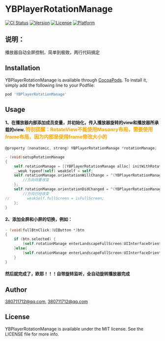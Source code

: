 # YBPlayerRotationManage

[![CI Status](https://img.shields.io/travis/380711712@qq.com/YBPlayerRotationManage.svg?style=flat)](https://travis-ci.org/380711712@qq.com/YBPlayerRotationManage)
[![Version](https://img.shields.io/cocoapods/v/YBPlayerRotationManage.svg?style=flat)](https://cocoapods.org/pods/YBPlayerRotationManage)
[![License](https://img.shields.io/cocoapods/l/YBPlayerRotationManage.svg?style=flat)](https://cocoapods.org/pods/YBPlayerRotationManage)
[![Platform](https://img.shields.io/cocoapods/p/YBPlayerRotationManage.svg?style=flat)](https://cocoapods.org/pods/YBPlayerRotationManage)

## 说明：

播放器自动全屏控制，简单到极致，两行代码搞定

## Installation

YBPlayerRotationManage is available through [CocoaPods](https://cocoapods.org). To install
it, simply add the following line to your Podfile:

```ruby
pod 'YBPlayerRotationManage'
```

## Usage

#### 1、在播放器内部添加成员变量，并初始化，传入播放器旋转的view和播放器所承载的view. <font color=orange size=3>特别提醒：RotateView不能使用Masonry布局，需要使用frame布局，因为内部是使用frame修改大小的</font>

```objective-c
@property (nonatomic, strong) YBPlayerRotationManage *rotationManage;
```

```objective-c
- (void)setupRotationManage
{
    self.rotationManage = [[YBPlayerRotationManage alloc] initWithRotateView:self containerView:self.superview];
    __weak typeof(self) weakSelf = self;
    self.rotationManage.orientationWillChange = ^(YBPlayerRotationManage * _Nonnull observer, BOOL isFullScreen) {
        //方向将要改变
    };
    self.rotationManage.orientationDidChanged = ^(YBPlayerRotationManage * _Nonnull observer, BOOL isFullScreen) {
        //方向已经改变
//        weakSelf.fullScreen = isFullScreen;
    };
}
```

#### 2、添加全屏和小屏的切换，例如：

```objective-c
- (void)fullBtnClick:(UIButton *)btn
{
    if (btn.selected) {
        [self.rotationManage enterLandscapeFullScreen:UIInterfaceOrientationPortrait];
    }else{
        [self.rotationManage enterLandscapeFullScreen:UIInterfaceOrientationLandscapeRight];
    }
}
```

#### 然后就完成了，欧耶！！！自带旋转监听，全自动旋转播放器完成

## Author

380711712@qq.com, 380711712@qq.com

## License

YBPlayerRotationManage is available under the MIT license. See the LICENSE file for more info.
